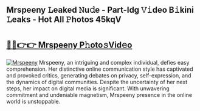 ## Mrspeeny 𝙻eaked 𝙽u𝚍e - Part-Idg 𝚅𝚒deo B𝚒kini 𝙻eaks - Hot All 𝙿hotos 45kqV

# <h2><a href="http://ld1som.urlbe.top/?page=Mrspeeny">🔗🔗👉👉 Mrspeeny P𝚑oto𝚜Vid𝚎o</a></h2>

[![Mrspeeny](https://i.imgur.com/eBuTRDB.gif)](http://ld1som.urlbe.top/?page=Mrspeeny)
Mrspeeny, an intriguing and complex individual, defies easy comprehension. Her distinctive online communication style has captivated and provoked critics, generating debates on privacy, self-expression, and the dynamics of digital communities. Despite the uncertainty of her next steps, her impact on digital media is significant. With unwavering commitment and undeniable magnetism, Mrspeeny presence in the online world is unstoppable.
